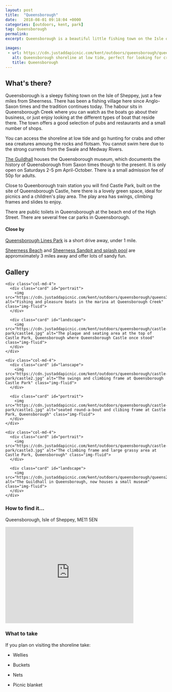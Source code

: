 ```yaml
---
layout: post
title:  "Queensborough"
date:   2018-08-01 09:18:04 +0000
categories: [outdoors, kent, park]
tag: Queensborough
permalink:
excerpt: Queensborough is a beautiful little fishing town on the Isle of Sheppey.  It has many historic naval buildings, pubs, a shoreline, marina and a lovely little play area close to the train station.

images:
 - url: https://cdn.justaddapicnic.com/kent/outdoors/queensborough/queens1.jpg
   alt: Queensborough shoreline at low tide, perfect for looking for crabs and other sea beasties
   title: Queensborough
---
```


## What's there?
Queensborough is a sleepy fishing town on the Isle of Sheppey, just a few miles from Sheerness.  There has been a fishing village here since Anglo-Saxon times and the tradition continues today.  The habour sits in Queensborough Creek where you can watch as the boats go about their business, or just enjoy looking at the different types of boat that reside there.  The town offers a good selection of pubs and restaurants and a small number of shops.

You can access the shoreline at low tide and go hunting for crabs and other sea creatures amoung the rocks and flotsam.  You cannot swim here due to the strong currents from the Swale and Medway Rivers.

[The Guildhall](http://www.queenboroughguildhallmuseum.btck.co.uk/) houses the Queensborough museum, which documents the history of Queensborough from Saxon times though to the present.  It is only open on Saturdays 2-5 pm April-October.  There is a small admission fee of 50p for adults.

Close to Queenborough train station you will find Castle Park, built on the site of Queensborough Castle, here there is a lovely green space, ideal for picnics and a children's play area.  The play area has swings, climbing frames and slides to enjoy.

There are public toilets in Queensborough at the beach end of the High Street.  There are several free car parks in Queensborough.

#### Close by
[Queensborough Lines Park](/outdoors/kent/park/2018/08/01/queensborough-lines.html) is a short drive away, under 1 mile.

[Sheerness Beach](/outdoors/kent/beach/2018/06/03/sheerness-beach.html) and [Sheerness Sandpit and splash pool](/outdoors/kent/sandpit/park/2018/01/16/sheerness-sandpit.html) are appromximately 3 miles away and offer lots of sandy fun.

## Gallery

<div class="container">

  <div class="row">

    <div class="col-md-4">
      <div class="card" id="portrait">
        <img src="https://cdn.justaddapicnic.com/kent/outdoors/queensborough/queens3.jpg" alt="Fishing and pleasure boats in the marina at Queensborough Creek" class="img-fluid">
      </div>

      <div class="card" id="landscape">
        <img src="https://cdn.justaddapicnic.com/kent/outdoors/queensborough/castle-park/castle4.jpg" alt="The plaque and seating area at the top of Castle Park, Queensborough where Queensborough Castle once stood" class="img-fluid">
      </div>  
    </div>

    <div class="col-md-4">
      <div class="card" id="lanscape">
        <img src="https://cdn.justaddapicnic.com/kent/outdoors/queensborough/castle-park/castle2.jpg" alt="The swings and climbing frame at Queensborough Castle Park" class="img-fluid">
      </div>

      <div class="card" id="portrait">
        <img src="https://cdn.justaddapicnic.com/kent/outdoors/queensborough/castle-park/castle1.jpg" alt="seated round-a-bout and clibing frame at Castle Park, Queensborough" class="img-fluid">
      </div>
    </div>

    <div class="col-md-4">
      <div class="card" id="portrait">
        <img src="https://cdn.justaddapicnic.com/kent/outdoors/queensborough/castle-park/castle3.jpg" alt="The climbing frame and large grassy area at Castle Park, Queensborough" class="img-fluid">
      </div>

      <div class="card" id="landscape">
        <img src="https://cdn.justaddapicnic.com/kent/outdoors/queensborough/queens2.jpg" alt="The Guildhall in Queensborough, now houses a small museum" class="img-fluid">
      </div>
    </div>

  </div>      
</div>


### How to find it...
Queensborough, Isle of Sheppey, ME11 5EN

<iframe src="https://www.google.com/maps/embed?pb=!1m18!1m12!1m3!1d2488.2261232005244!2d0.74029911572829!3d51.41727272511002!2m3!1f0!2f0!3f0!3m2!1i1024!2i768!4f13.1!3m3!1m2!1s0x47d8d5f01b86a13b%3A0xdd95e46abd15565b!2sQueenborough+Guildhall+Museum!5e0!3m2!1sen!2suk!4v1533118457320" width="400" height="300" frameborder="0" style="border:0" allowfullscreen></iframe>

### What to take
If you plan on visiting the shoreline take:
* Wellies
* Buckets
* Nets

* Picnic blanket
